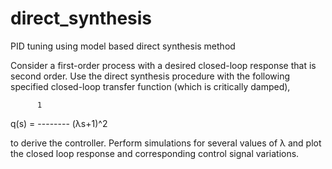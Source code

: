 # direct_synthesis
PID tuning using model based direct synthesis method

Consider a first-order process with a desired closed-loop response that is second
order. Use the direct synthesis procedure with the following specified closed-loop
transfer function (which is critically damped),

          1
q(s) = --------
        (λs+1)^2

to derive the controller. Perform simulations for several values of λ and plot the
closed loop response and corresponding control signal variations.
